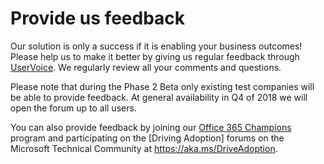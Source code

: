 # Provide us feedback

Our solution is only a success if it is enabling your business outcomes!  Please help us to make it better by giving us regular feedback through  [UserVoice](https://microsoftteams.uservoice.com/forums/913429-learning-solutions).  We regularly review all your comments and questions.

Please note that during the Phase 2 Beta only existing test companies will be able to provide feedback.  At general availability in Q4 of 2018 we will open the forum up to all users. 

You can also provide feedback by joining our [Office 365 Champions](https://aka.ms/O365Champions) program and participating on the [Driving Adoption] forums on the Microsoft Technical Community at https://aka.ms/DriveAdoption. 

